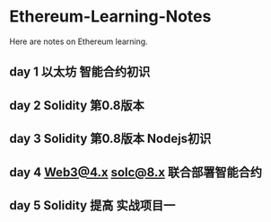 # Ethereum-Learning-Notes

Here are notes on Ethereum learning.

## day 1 以太坊 智能合约初识

## day 2 Solidity 第0.8版本

## day 3 Solidity 第0.8版本 Nodejs初识

## day 4 Web3@4.x solc@8.x 联合部署智能合约

## day 5 Solidity 提高 实战项目一